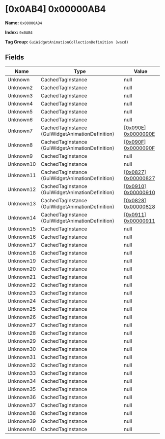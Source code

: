 # [0x0AB4] 0x00000AB4

**Name:** ```0x00000AB4```

**Index:** ```0x0AB4```

**Tag Group:** ```GuiWidgetAnimationCollectionDefinition (wacd)```

## Fields

Name	| Type	| Value
---	|---	|---	|
Unknown	|CachedTagInstance	|null
Unknown2	|CachedTagInstance	|null
Unknown3	|CachedTagInstance	|null
Unknown4	|CachedTagInstance	|null
Unknown5	|CachedTagInstance	|null
Unknown6	|CachedTagInstance	|null
Unknown7	|CachedTagInstance (GuiWidgetAnimationDefinition)	|[[0x090E] 0x0000090E](../GuiWidgetAnimationDefinition/090E.md)
Unknown8	|CachedTagInstance (GuiWidgetAnimationDefinition)	|[[0x090F] 0x0000090F](../GuiWidgetAnimationDefinition/090F.md)
Unknown9	|CachedTagInstance	|null
Unknown10	|CachedTagInstance	|null
Unknown11	|CachedTagInstance (GuiWidgetAnimationDefinition)	|[[0x0827] 0x00000827](../GuiWidgetAnimationDefinition/0827.md)
Unknown12	|CachedTagInstance (GuiWidgetAnimationDefinition)	|[[0x0910] 0x00000910](../GuiWidgetAnimationDefinition/0910.md)
Unknown13	|CachedTagInstance (GuiWidgetAnimationDefinition)	|[[0x0828] 0x00000828](../GuiWidgetAnimationDefinition/0828.md)
Unknown14	|CachedTagInstance (GuiWidgetAnimationDefinition)	|[[0x0911] 0x00000911](../GuiWidgetAnimationDefinition/0911.md)
Unknown15	|CachedTagInstance	|null
Unknown16	|CachedTagInstance	|null
Unknown17	|CachedTagInstance	|null
Unknown18	|CachedTagInstance	|null
Unknown19	|CachedTagInstance	|null
Unknown20	|CachedTagInstance	|null
Unknown21	|CachedTagInstance	|null
Unknown22	|CachedTagInstance	|null
Unknown23	|CachedTagInstance	|null
Unknown24	|CachedTagInstance	|null
Unknown25	|CachedTagInstance	|null
Unknown26	|CachedTagInstance	|null
Unknown27	|CachedTagInstance	|null
Unknown28	|CachedTagInstance	|null
Unknown29	|CachedTagInstance	|null
Unknown30	|CachedTagInstance	|null
Unknown31	|CachedTagInstance	|null
Unknown32	|CachedTagInstance	|null
Unknown33	|CachedTagInstance	|null
Unknown34	|CachedTagInstance	|null
Unknown35	|CachedTagInstance	|null
Unknown36	|CachedTagInstance	|null
Unknown37	|CachedTagInstance	|null
Unknown38	|CachedTagInstance	|null
Unknown39	|CachedTagInstance	|null
Unknown40	|CachedTagInstance	|null



